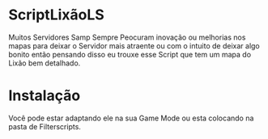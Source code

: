# ScriptLixãoLS
Muitos Servidores Samp Sempre Peocuram inovação ou melhorias nos mapas para deixar o Servidor mais atraente ou com o intuito de deixar algo bonito então pensando disso eu trouxe esse Script que tem um mapa do Lixão bem detalhado.
# Instalação
Você pode estar adaptando ele na sua Game Mode ou esta colocando na pasta de Filterscripts.
